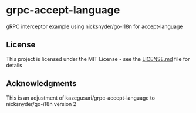 # grpc-accept-language

gRPC interceptor example using nicksnyder/go-i18n for accept-language

## License

This project is licensed under the MIT License - see the [LICENSE.md](LICENSE.md) file for details

## Acknowledgments

This is an adjustment of kazegusuri/grpc-accept-language to nicksnyder/go-i18n version 2

